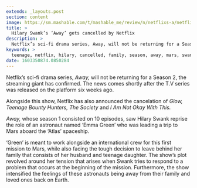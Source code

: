 ```yaml
--- 
extends: _layouts.post 
section: content 
image: https://sm.mashable.com/t/mashable_me/review/n/netflixs-a/netflixs-away-orbits-around-astronaut-family-tension-in-a-pr_f2a1.1200.jpg 
title: > 
  Hilary Swank’s ‘Away’ gets cancelled by Netflix 
description: > 
  Netflix’s sci-fi drama series, Away, will not be returning for a Season 2, the streaming giant has confirmed.The news comes shortly after the T.V series was released on the platform six weeks ago.Alongside this show, Netflix has also announced the cancelation of Glow, Teenage Bounty Hunters, The Society and I Am Not Okay With This.Away, whose season 1 consisted on 10 episodes, saw Hilary Swank reprise the role of an astronaut named ‘Emma Green’ who was leading a trip to Mars aboard the ‘Atlas’ spaceship.Furthermore, the show intensified the feelings of these astronauts being away from their family and loved ones back on Earth. 
keywords: > 
  teenage, netflix, hilary, cancelled, family, season, away, mars, swank, swanks, gets, series, mission, work, weeks 
date: 1603350874.0850284 
--- 
```

<div><p>Netflix&#8217;s sci-fi drama series, <i>Away, </i>will not be returning for a Season 2, the streaming giant has confirmed. The news comes shortly after the T.V series was released on the platform six weeks ago.</p>

<p>Alongside this show, Netflix has also announced the cancelation of <i>Glow, Teenage Bounty Hunters, The Society </i>and <i>I Am Not Okay With This.</i></p>

<p><i>Away, </i>whose season 1 consisted on 10 episodes, saw Hilary Swank reprise the role of an astronaut named &#8216;Emma Green&#8217; who was leading a trip to Mars aboard the &#8216;Atlas&#8217; spaceship.</p>

<p>&#8216;Green&#8217; is meant to work alongside an international crew for this first mission to Mars, while also facing the tough decision to leave behind her family that consists of her husband and teenage daughter. The show&#8217;s plot revolved around her tension that arises when Swank tries to respond to a problem that occurs at the beginning of the mission. Furthermore, the show intensified the feelings of these astronauts being away from their family and loved ones back on Earth.</p>
  
  </div>